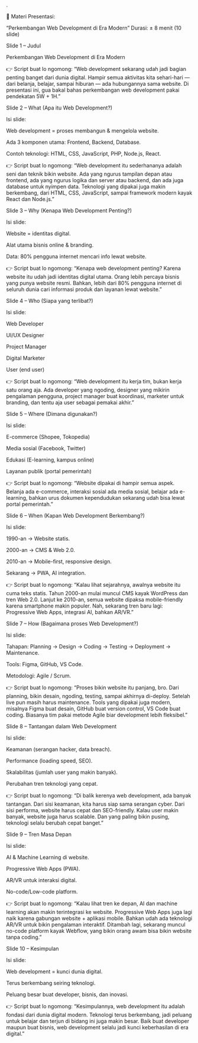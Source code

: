.

📑 Materi Presentasi:

“Perkembangan Web Development di Era Modern”
Durasi: ± 8 menit (10 slide)

Slide 1 – Judul

Perkembangan Web Development di Era Modern

👉 Script buat lo ngomong:
“Web development sekarang udah jadi bagian penting banget dari dunia digital. Hampir semua aktivitas kita sehari-hari — dari belanja, belajar, sampai hiburan — ada hubungannya sama website. Di presentasi ini, gua bakal bahas perkembangan web development pakai pendekatan 5W + 1H.”

Slide 2 – What (Apa itu Web Development?)

Isi slide:

Web development = proses membangun & mengelola website.

Ada 3 komponen utama: Frontend, Backend, Database.

Contoh teknologi: HTML, CSS, JavaScript, PHP, Node.js, React.

👉 Script buat lo ngomong:
“Web development itu sederhananya adalah seni dan teknik bikin website. Ada yang ngurus tampilan depan atau frontend, ada yang ngurus logika dan server atau backend, dan ada juga database untuk nyimpen data. Teknologi yang dipakai juga makin berkembang, dari HTML, CSS, JavaScript, sampai framework modern kayak React dan Node.js.”

Slide 3 – Why (Kenapa Web Development Penting?)

Isi slide:

Website = identitas digital.

Alat utama bisnis online & branding.

Data: 80% pengguna internet mencari info lewat website.

👉 Script buat lo ngomong:
“Kenapa web development penting? Karena website itu udah jadi identitas digital utama. Orang lebih percaya bisnis yang punya website resmi. Bahkan, lebih dari 80% pengguna internet di seluruh dunia cari informasi produk dan layanan lewat website.”

Slide 4 – Who (Siapa yang terlibat?)

Isi slide:

Web Developer

UI/UX Designer

Project Manager

Digital Marketer

User (end user)

👉 Script buat lo ngomong:
“Web development itu kerja tim, bukan kerja satu orang aja. Ada developer yang ngoding, designer yang mikirin pengalaman pengguna, project manager buat koordinasi, marketer untuk branding, dan tentu aja user sebagai pemakai akhir.”

Slide 5 – Where (Dimana digunakan?)

Isi slide:

E-commerce (Shopee, Tokopedia)

Media sosial (Facebook, Twitter)

Edukasi (E-learning, kampus online)

Layanan publik (portal pemerintah)

👉 Script buat lo ngomong:
“Website dipakai di hampir semua aspek. Belanja ada e-commerce, interaksi sosial ada media sosial, belajar ada e-learning, bahkan urus dokumen kependudukan sekarang udah bisa lewat portal pemerintah.”

Slide 6 – When (Kapan Web Development Berkembang?)

Isi slide:

1990-an → Website statis.

2000-an → CMS & Web 2.0.

2010-an → Mobile-first, responsive design.

Sekarang → PWA, AI integration.

👉 Script buat lo ngomong:
“Kalau lihat sejarahnya, awalnya website itu cuma teks statis. Tahun 2000-an mulai muncul CMS kayak WordPress dan tren Web 2.0. Lanjut ke 2010-an, semua website dipaksa mobile-friendly karena smartphone makin populer. Nah, sekarang tren baru lagi: Progressive Web Apps, integrasi AI, bahkan AR/VR.”

Slide 7 – How (Bagaimana proses Web Development?)

Isi slide:

Tahapan: Planning → Design → Coding → Testing → Deployment → Maintenance.

Tools: Figma, GitHub, VS Code.

Metodologi: Agile / Scrum.

👉 Script buat lo ngomong:
“Proses bikin website itu panjang, bro. Dari planning, bikin desain, ngoding, testing, sampai akhirnya di-deploy. Setelah live pun masih harus maintenance. Tools yang dipakai juga modern, misalnya Figma buat desain, GitHub buat version control, VS Code buat coding. Biasanya tim pakai metode Agile biar development lebih fleksibel.”

Slide 8 – Tantangan dalam Web Development

Isi slide:

Keamanan (serangan hacker, data breach).

Performance (loading speed, SEO).

Skalabilitas (jumlah user yang makin banyak).

Perubahan tren teknologi yang cepat.

👉 Script buat lo ngomong:
“Di balik kerenya web development, ada banyak tantangan. Dari sisi keamanan, kita harus siap sama serangan cyber. Dari sisi performa, website harus cepat dan SEO-friendly. Kalau user makin banyak, website juga harus scalable. Dan yang paling bikin pusing, teknologi selalu berubah cepat banget.”

Slide 9 – Tren Masa Depan

Isi slide:

AI & Machine Learning di website.

Progressive Web Apps (PWA).

AR/VR untuk interaksi digital.

No-code/Low-code platform.

👉 Script buat lo ngomong:
“Kalau lihat tren ke depan, AI dan machine learning akan makin terintegrasi ke website. Progressive Web Apps juga lagi naik karena gabungan website + aplikasi mobile. Bahkan udah ada teknologi AR/VR untuk bikin pengalaman interaktif. Ditambah lagi, sekarang muncul no-code platform kayak Webflow, yang bikin orang awam bisa bikin website tanpa coding.”

Slide 10 – Kesimpulan

Isi slide:

Web development = kunci dunia digital.

Terus berkembang seiring teknologi.

Peluang besar buat developer, bisnis, dan inovasi.

👉 Script buat lo ngomong:
“Kesimpulannya, web development itu adalah fondasi dari dunia digital modern. Teknologi terus berkembang, jadi peluang untuk belajar dan terjun di bidang ini juga makin besar. Baik buat developer maupun buat bisnis, web development selalu jadi kunci keberhasilan di era digital.”